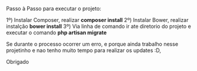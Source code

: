 Passo à Passo para executar o projeto:

1º) Instalar Composer, realizar <strong>composer install</strong>
2º) Instalar Bower, realizar instalção <strong>bower install</strong>
3º) Via linha de comando ir ate diretorio do projeto e executar o comando <strong>php artisan migrate</strong>

Se durante o processo ocorrer um erro, e porque ainda trabalho nesse projetinho e nao tenho muito tempo para realizar os updates :D, 

Obrigado